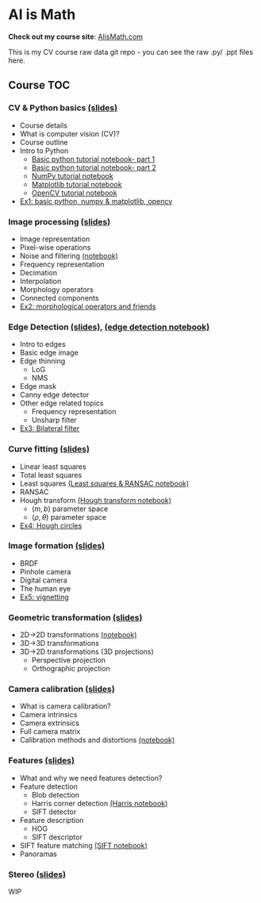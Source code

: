 # AI is Math
**Check out my course site**: [AIisMath.com](https://AIisMath.com)

This is my CV course raw data git repo - you can see the raw .py/ .ppt files here.

## Course TOC
### **CV & Python basics** [(slides)](https://www.aiismath.com/pages/c_01_basic_CV_and_python/slides/)
- Course details
- What is computer vision (CV)?
- Course outline
- Intro to Python
  - [Basic python tutorial notebook- part 1](https://www.aiismath.com/pages/c_01_basic_CV_and_python/basic_python_tutorial_nb/)
  - [Basic python tutorial notebook- part 2](https://www.aiismath.com/pages/c_01_basic_CV_and_python/basic_python_tutorial_part_2_nb/)
  - [NumPy tutorial notebook](https://www.aiismath.com/pages/c_01_basic_CV_and_python/NumPy_tutorial_nb/)
  - [Matplotlib tutorial notebook](https://www.aiismath.com/pages/c_01_basic_CV_and_python/Matplotlib_tutorial_nb/)
  - [OpenCV tutorial notebook](https://www.aiismath.com/pages/c_01_basic_CV_and_python/OpenCV_tutorial_nb/)
- [Ex1: basic python, numpy & matplotlib, opencv](https://www.aiismath.com/pages/c_01_basic_CV_and_python/ex1/)


### **Image processing** [(slides)](https://www.aiismath.com/pages/c_02_image_processing/slides/)
- Image representation
- Pixel-wise operations
- Noise and filtering [(notebook)](https://www.aiismath.com/pages/c_02_image_processing/noise_and_filtering_nb/)
- Frequency representation
- Decimation
- Interpolation 
- Morphology operators
- Connected components
- [Ex2: morphological operators and friends](https://www.aiismath.com/pages/c_02_image_processing/ex2/)


### **Edge Detection** [(slides)](https://www.aiismath.com/pages/c_03_edge_detection/slides/), [(edge detection notebook)](https://www.aiismath.com/pages/c_03_edge_detection/edge_detection_nb/)
- Intro to edges
- Basic edge image
- Edge thinning
  - LoG
  - NMS
- Edge mask
- Canny edge detector
- Other edge related topics
  - Frequency representation
  - Unsharp filter
- [Ex3: Bilateral filter](https://www.aiismath.com/pages/c_03_edge_detection/ex3/)

### **Curve fitting** [(slides)](https://www.aiismath.com/pages/c_04_curve_fitting/slides/)
- Linear least squares
- Total least squares
- Least squares [(Least squares & RANSAC notebook)](https://www.aiismath.com/pages/c_04_curve_fitting/least_squares_nb/)
- RANSAC
- Hough transform [(Hough transform notebook)](https://www.aiismath.com/pages/c_04_curve_fitting/hough_transform_nb/)
  - $(m,b)$ parameter space
  - $(\rho,\theta)$ parameter space
- [Ex4: Hough circles](https://www.aiismath.com/pages/c_04_curve_fitting/ex4/)



### **Image formation** [(slides)](https://www.aiismath.com/pages/c_05_image_formation/slides/)

- BRDF
- Pinhole camera
- Digital camera
- The human eye
- [Ex5: vignetting](https://www.aiismath.com/pages/c_05_image_formation/ex5/)

### **Geometric transformation** [(slides)](https://www.aiismath.com/pages/c_06_geometric_transformation/slides/)

- 2D->2D transformations [(notebook)](https://www.aiismath.com/pages/c_06_geometric_transformation/image_transformation_2d_nb/)
- 3D->3D transformations
- 3D->2D transformations (3D projections)
  - Perspective projection
  - Orthographic projection


### **Camera calibration** [(slides)](https://www.aiismath.com/pages/c_07_camera_calibration/slides/)

- What is camera calibration?
- Camera intrinsics
- Camera extrinsics
- Full camera matrix
- Calibration methods and distortions [(notebook)](https://www.aiismath.com/pages/c_07_camera_calibration/multi_plane_calib_nb/)



### **Features** [(slides)](https://www.aiismath.com/pages/c_08_features/slides/)

- What and why we need features detection?
- Feature detection
  - Blob detection
  - Harris corner detection [(Harris notebook)](https://www.aiismath.com/pages/c_08_features/harris_nb/)
  - SIFT detector 
- Feature description
  - HOG
  - SIFT descriptor
- SIFT feature matching [(SIFT notebook)](https://www.aiismath.com/pages/c_08_features/sift_nb/)
- Panoramas



### **Stereo** [(slides)](https://www.aiismath.com/pages/c_09_stereo/slides/)

WIP




